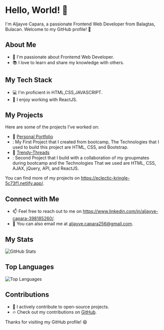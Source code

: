 # Hello, World! 👋

I'm Aljayve Capara, a passionate Frontend Web Developer from Balagtas, Bulacan. Welcome to my GitHub profile! 🚀

## About Me

- 🌱 I'm passionate about Frontemd Web Developer.
- 📚 I love to learn and share my knowledge with others.

## My Tech Stack

- 💻 I'm proficient in HTML,CSS,JAVASCRIPT.
- 🧰 I enjoy working with ReactJS.

## My Projects

Here are some of the projects I've worked on:

- 🚀 [Personal Portfolio](https://github.com/Aljayve21/aljayve.github.io.git)
- : My First Project that I created from bootcamp, The Technologies that I used to build this project are HTML, CSS, and Bootstrap.
- 🌟 [Trendy-Threads](https://github.com/Aljayve21/mini-project2.github.io.git)
- : Second Project that I build with a collaboration of my groupmates during bootcamp and the Technologies That we used are HTML, CSS, AJAX, jQuery, API, and ReactJS.

You can find more of my projects on https://eclectic-kringle-5c73f1.netlify.app/.

## Connect with Me

- 📫 Feel free to reach out to me on https://www.linkedin.com/in/aljayve-capara-398185260/.
- 📧 You can also email me at aljayve.capara256@gmail.com.

## My Stats

![GitHub Stats](https://github-readme-stats.vercel.app/api?username=Aljayve21&show_icons=true&theme=dark)

## Top Languages

![Top Languages](https://github-readme-stats.vercel.app/api/top-langs/?username=Aljayve21&layout=compact&theme=dark)

## Contributions

- 🌟 I actively contribute to open-source projects.
- 🔥 Check out my contributions on [GitHub](https://github.com/Aljayve21).

Thanks for visiting my GitHub profile! 😄

